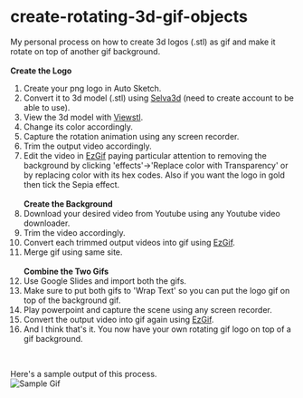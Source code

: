 # create-rotating-3d-gif-objects
My personal process on how to create 3d logos (.stl) as gif and make it rotate on top of another gif background.
<br><br>**Create the Logo**
1. Create your png logo in Auto Sketch.
2. Convert it to 3d model (.stl) using [Selva3d](http://app.selva3d.com/) (need to create account to be able to use).
3. View the 3d model with [Viewstl](https://www.viewstl.com/).
4. Change its color accordingly.
5. Capture the rotation animation using any screen recorder.
6. Trim the output video accordingly.
7. Edit the video in [EzGif](https://ezgif.com) paying particular attention to removing the background by clicking 'effects'->'Replace color with Transparency' or by replacing color with its hex codes. Also if you want the logo in gold then tick the Sepia effect.
<br><br>**Create the Background**
1. Download your desired video from Youtube using any Youtube video downloader.
2. Trim the video accordingly.
3. Convert each trimmed output videos into gif using [EzGif](https://ezgif.com).
4. Merge gif using same site.
<br><br>**Combine the Two Gifs**
1. Use Google Slides and import both the gifs.
2. Make sure to put both gifs to 'Wrap Text' so you can put the logo gif on top of the background gif.
3. Play powerpoint and capture the scene using any screen recorder.
4. Convert the output video into gif again using [EzGif](https://ezgif.com).
5. And I think that's it. You now have your own rotating gif logo on top of a gif background.

<br>

Here's a sample output of this process.
<br>
![Sample Gif](https://dl.dropboxusercontent.com/s/vz4tz8txpwcmrji/infinitelyinlove_lanterns.gif)
